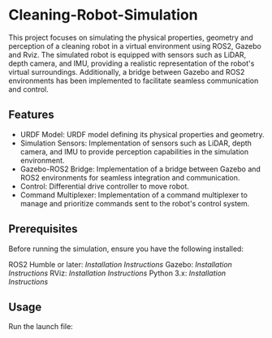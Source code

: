 # Cleaning-Robot-Simulation
This project focuses on simulating the physical properties, geometry and perception of a cleaning robot in a virtual environment using ROS2, Gazebo and Rviz. The simulated robot is equipped with sensors such as LiDAR, depth camera, and IMU, providing a realistic representation of the robot's virtual surroundings. Additionally, a bridge between Gazebo and ROS2 environments has been implemented to facilitate seamless communication and control.

## Features
- URDF Model: URDF model defining its physical properties and geometry.
- Simulation Sensors: Implementation of sensors such as LiDAR, depth camera, and IMU to provide perception capabilities in the simulation environment.
- Gazebo-ROS2 Bridge: Implementation of a bridge between Gazebo and ROS2 environments for seamless integration and communication.
- Control: Differential drive controller to move robot.
- Command Multiplexer: Implementation of a command multiplexer to manage and prioritize commands sent to the robot's control system.


## Prerequisites
Before running the simulation, ensure you have the following installed:

ROS2 Humble or later: *Installation Instructions*
Gazebo: *Installation Instructions*
RViz: *Installation Instructions*
Python 3.x: *Installation Instructions*

## Usage
Run the launch file:

